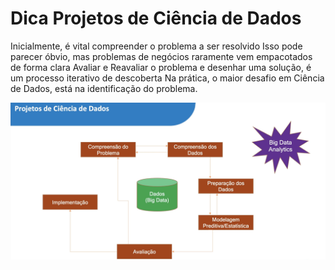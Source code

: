 # Dica Projetos de Ciência de Dados

Inicialmente, é vital compreender o problema a ser resolvido
Isso pode parecer óbvio, mas problemas de negócios raramente vem empacotados de forma clara
Avaliar e Reavaliar o problema e desenhar uma solução, é um processo iterativo de descoberta
Na prática, o maior desafio em Ciência de Dados, está na identificação do problema.

![Projeto de Ciência de Dados](/img/ProjetoCi%C3%AAnciadeDados.png)
